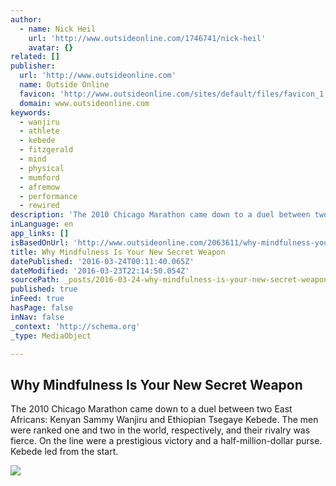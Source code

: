 ```yaml
---
author:
  - name: Nick Heil
    url: 'http://www.outsideonline.com/1746741/nick-heil'
    avatar: {}
related: []
publisher:
  url: 'http://www.outsideonline.com'
  name: Outside Online
  favicon: 'http://www.outsideonline.com/sites/default/files/favicon_1.ico'
  domain: www.outsideonline.com
keywords:
  - wanjiru
  - athlete
  - kebede
  - fitzgerald
  - mind
  - physical
  - mumford
  - afremow
  - performance
  - rewired
description: 'The 2010 Chicago Marathon came down to a duel between two East Africans: Kenyan Sammy Wanjiru and Ethiopian Tsegaye Kebede. The men were ranked one and two in the world, respectively, and their rivalry was fierce. On the line were a prestigious victory and a half-million-dollar purse. Kebede led from the start.'
inLanguage: en
app_links: []
isBasedOnUrl: 'http://www.outsideonline.com/2063611/why-mindfulness-your-new-secret-weapon'
title: Why Mindfulness Is Your New Secret Weapon
datePublished: '2016-03-24T00:11:40.065Z'
dateModified: '2016-03-23T22:14:50.054Z'
sourcePath: _posts/2016-03-24-why-mindfulness-is-your-new-secret-weapon.md
published: true
inFeed: true
hasPage: false
inNav: false
_context: 'http://schema.org'
_type: MediaObject

---
```

<article style=""><h1>Why Mindfulness Is Your New Secret Weapon</h1><p>The 2010 Chicago Marathon came down to a duel between two East Africans: Kenyan Sammy Wanjiru and Ethiopian Tsegaye Kebede. The men were ranked one and two in the world, respectively, and their rivalry was fierce. On the line were a prestigious victory and a half-million-dollar purse. Kebede led from the start.</p><img src="http://www.outsideonline.com/sites/default/files/styles/full-page/public/mind-over-matter-main_h.jpg?itok=blBL7vNx" /></article>